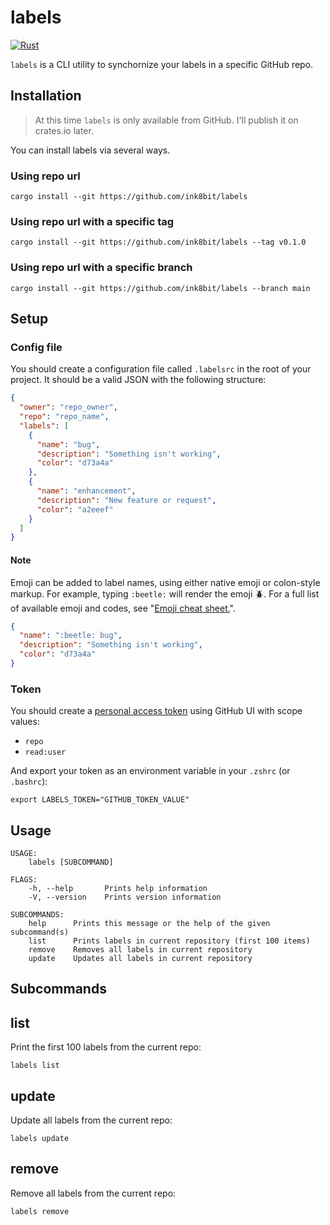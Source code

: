 # labels

[![Rust](https://github.com/ink8bit/labels/actions/workflows/rust.yml/badge.svg)](https://github.com/ink8bit/labels/actions/workflows/rust.yml)

`labels` is a CLI utility to synchornize your labels in a specific GitHub repo.

## Installation

> At this time `labels` is only available from GitHub. I'll publish it on crates.io later.

You can install labels via several ways.

### Using repo url

```console
cargo install --git https://github.com/ink8bit/labels
```

### Using repo url with a specific tag

```console
cargo install --git https://github.com/ink8bit/labels --tag v0.1.0
```

### Using repo url with a specific branch

```console
cargo install --git https://github.com/ink8bit/labels --branch main
```

## Setup

### Config file

You should create a configuration file called `.labelsrc` in the root of your project.
It should be a valid JSON with the following structure:

```json
{
  "owner": "repo_owner",
  "repo": "repo_name",
  "labels": [
    {
      "name": "bug",
      "description": "Something isn't working",
      "color": "d73a4a"
    },
    {
      "name": "enhancement",
      "description": "New feature or request",
      "color": "a2eeef"
    }
  ]
}
```

#### Note

Emoji can be added to label names, using either native emoji or colon-style markup. For example, typing `:beetle:` will render the emoji :beetle:. For a full list of available emoji and codes, see "[Emoji cheat sheet.](https://github.com/ikatyang/emoji-cheat-sheet)".

```json
{
  "name": ":beetle: bug",
  "description": "Something isn't working",
  "color": "d73a4a"
}
```

### Token

You should create a [personal access token](https://docs.github.com/en/github/authenticating-to-github/keeping-your-account-and-data-secure/creating-a-personal-access-token) using GitHub UI with scope values:

- `repo`
- `read:user`

And export your token as an environment variable in your `.zshrc` (or `.bashrc`):

```shell
export LABELS_TOKEN="GITHUB_TOKEN_VALUE"
```

## Usage

```console
USAGE:
    labels [SUBCOMMAND]

FLAGS:
    -h, --help       Prints help information
    -V, --version    Prints version information

SUBCOMMANDS:
    help      Prints this message or the help of the given subcommand(s)
    list      Prints labels in current repository (first 100 items)
    remove    Removes all labels in current repository
    update    Updates all labels in current repository
```

## Subcommands

## list

Print the first 100 labels from the current repo:

```console
labels list
```

## update

Update all labels from the current repo:

```console
labels update
```

## remove

Remove all labels from the current repo:

```console
labels remove
```
